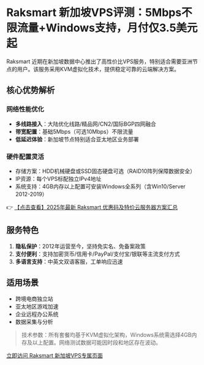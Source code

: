 # Raksmart 新加坡VPS评测：5Mbps不限流量+Windows支持，月付仅3.5美元起

Raksmart 近期在新加坡数据中心推出了高性价比VPS服务，特别适合需要亚洲节点的用户。该服务采用KVM虚拟化技术，提供稳定可靠的云端解决方案。

## 核心优势解析

### 网络性能优化
- **多线路接入**：大陆优化线路/精品网/CN2/国际BGP四网融合
- **带宽配置**：基础5Mbps（可选10Mbps）不限流量
- **低延迟体验**：新加坡节点特别适合亚太地区业务部署

### 硬件配置灵活
- 存储方案：HDD机械硬盘或SSD固态硬盘可选（RAID10阵列保障数据安全）
- IP资源：每个VPS标配独立IPv4地址
- 系统支持：4GB内存以上配置可安装Windows全系列（含Win10/Server 2012-2019）

👉 [【点击查看】2025年最新 Raksmart 优惠码及特价云服务器方案汇总](https://bit.ly/raksmart)

## 服务特色
1. **隐私保护**：2012年运营至今，坚持免实名、免备案政策
2. **支付便利**：支持加密货币/信用卡/PayPal/支付宝/银联等主流支付方式
3. **多语言支持**：中英文双语客服，工单响应迅速

## 适用场景
- 跨境电商独立站
- 亚太地区游戏加速
- 企业远程办公系统
- 数据采集与分析

> 技术参数：所有套餐均基于KVM虚拟化架构，Windows系统需选择4GB内存及以上配置。网络测试数据可能因时段和地区存在波动。

[立即访问 Raksmart 新加坡VPS专属页面](https://bit.ly/raksmart)